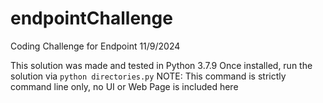 # endpointChallenge
Coding Challenge for Endpoint
11/9/2024

This solution was made and tested in Python 3.7.9
Once installed, run the solution via `python directories.py`
NOTE: This command is strictly command line only, no UI or Web Page is included here